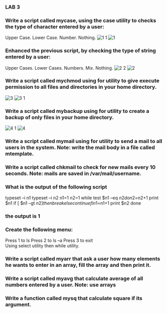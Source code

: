 ### LAB 3
### Write a script called mycase, using the case utility to checks the type of character entered by a user:
Upper Case.
Lower Case.
Number.
Nothing.
![1 1](https://github.com/menna-abdallah/Linux-Bash/assets/139376864/dcec6a4f-0eb6-4a3b-ac14-8b0ea5dc9ee1)
![1](https://github.com/menna-abdallah/Linux-Bash/assets/139376864/27030bba-fb89-47e0-8d4e-d3acf3ee3222)

### Enhanced the previous script, by checking the type of string entered by a user:
Upper Cases.
Lower Cases.
Numbers.
Mix.
Nothing.
![2 2](https://github.com/menna-abdallah/Linux-Bash/assets/139376864/dd2a5ff1-31dd-4301-a7de-72e81b145a91)
![2](https://github.com/menna-abdallah/Linux-Bash/assets/139376864/d95beb21-4bbc-424e-af07-3e7f2c19109f)

### Write a script called mychmod using for utility to give execute permission to all files and directories in your home directory.
![3](https://github.com/menna-abdallah/Linux-Bash/assets/139376864/eca09615-78e7-4460-9a72-3e94065744e8)
![3 1](https://github.com/menna-abdallah/Linux-Bash/assets/139376864/b00fbf78-633d-4660-9fa6-a35e22ef5863)

### Write a script called mybackup using for utility to create a backup of only files in your home directory.
![4 1](https://github.com/menna-abdallah/Linux-Bash/assets/139376864/947aadd2-6de8-4dd5-8034-e20bb0f49915)
![4](https://github.com/menna-abdallah/Linux-Bash/assets/139376864/db3f2cf9-1129-4550-a875-6fb1a5eec64f)

### Write a script called mymail using for utility to send a mail to all users in the system. Note: write the mail body in a file called mtemplate. 
### Write a script called chkmail to check for new mails every 10 seconds. Note: mails are saved in /var/mail/username.

### What is the output of the following script
typeset –i n1
typeset –i n2
n1=1
n2=1
while test $n1 –eq $n2
do
	n2=$n2+1
	print $n1
if [ $n1 –gt $n2 ]
then
	break
else
	continue
fi
n1=$n1+1
print $n2
done
### the output is 1
### Create the following menu:
Press 1 to ls
Press 2 to ls –a
Press 3 to exit  
Using select utility then while utility.

### Write a script called myarr that ask a user how many elements he wants to enter in an array, fill the array and then print it.

### Write a script called myavg that calculate average of all numbers entered by a user. Note: use arrays

### Write a function called mysq that calculate square if its argument.

